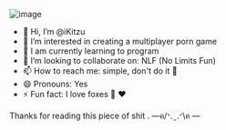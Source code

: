 ![image]([https://media.tenor.com/z6DsdmHQaxoAAAAM/fgo-megumin.gif](https://tenor.com/es/view/magia-sulfur-tenkawa-kaoruko-stronk-mahoako-mahou-shoujo-ni-akogarete-gif-4839191213645595055))
- 👋 Hi, I’m @iKitzu
- 👀 I’m interested in creating a multiplayer porn game
- 🌱 I am currently learning to program 
- 💞️ I’m looking to collaborate on: NLF (No Limits Fun)
- 📫 How to reach me: simple, don't do it  🥶
- 😄 Pronouns: Yes
- ⚡ Fun fact: I love foxes 🦊 ❤️

Thanks for reading this piece of shit
.            —ฅ/ᐠ. ̫ .ᐟ\ฅ —


<!---
iKitzu/iKitzu is a ✨ special ✨ repository because its `README.md` (this file) appears on your GitHub profile.
You can click the Preview link to take a look at your changes.
--->
